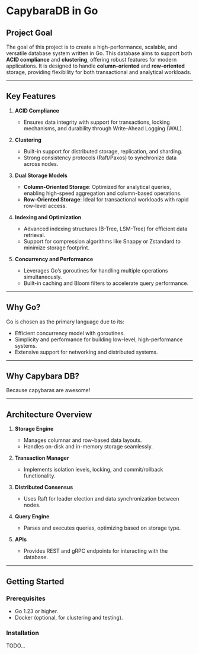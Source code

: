 # CapybaraDB in Go

## Project Goal
The goal of this project is to create a high-performance, scalable, and versatile database system written in Go. This database aims to support both **ACID compliance** and **clustering**, offering robust features for modern applications. It is designed to handle **column-oriented** and **row-oriented** storage, providing flexibility for both transactional and analytical workloads.

---

## Key Features
1. **ACID Compliance**
    - Ensures data integrity with support for transactions, locking mechanisms, and durability through Write-Ahead Logging (WAL).

2. **Clustering**
    - Built-in support for distributed storage, replication, and sharding.
    - Strong consistency protocols (Raft/Paxos) to synchronize data across nodes.

3. **Dual Storage Models**
    - **Column-Oriented Storage**: Optimized for analytical queries, enabling high-speed aggregation and column-based operations.
    - **Row-Oriented Storage**: Ideal for transactional workloads with rapid row-level access.

4. **Indexing and Optimization**
    - Advanced indexing structures (B-Tree, LSM-Tree) for efficient data retrieval.
    - Support for compression algorithms like Snappy or Zstandard to minimize storage footprint.

5. **Concurrency and Performance**
    - Leverages Go’s goroutines for handling multiple operations simultaneously.
    - Built-in caching and Bloom filters to accelerate query performance.

---

## Why Go?
Go is chosen as the primary language due to its:
- Efficient concurrency model with goroutines.
- Simplicity and performance for building low-level, high-performance systems.
- Extensive support for networking and distributed systems.

---

## Why Capybara DB?
Because capybaras are awesome!

---

## Architecture Overview
1. **Storage Engine**
    - Manages columnar and row-based data layouts.
    - Handles on-disk and in-memory storage seamlessly.

2. **Transaction Manager**
    - Implements isolation levels, locking, and commit/rollback functionality.

3. **Distributed Consensus**
    - Uses Raft for leader election and data synchronization between nodes.

4. **Query Engine**
    - Parses and executes queries, optimizing based on storage type.

5. **APIs**
    - Provides REST and gRPC endpoints for interacting with the database.

---

## Getting Started

### Prerequisites
- Go 1.23 or higher.
- Docker (optional, for clustering and testing).

### Installation
TODO...
